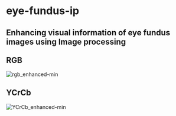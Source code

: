 # eye-fundus-ip
Enhancing visual information of eye fundus images using Image processing 
<br>
<br>
RGB
-

![rgb_enhanced-min](https://github.com/ndsgit01/eye-fundus-ip/assets/51270897/f4271126-3bff-4034-aac3-eac487f6e111)

YCrCb
-

![YCrCb_enhanced-min](https://github.com/ndsgit01/eye-fundus-ip/assets/51270897/06c9ccb4-1c1f-4cf5-9f30-77164e6b64c4)
